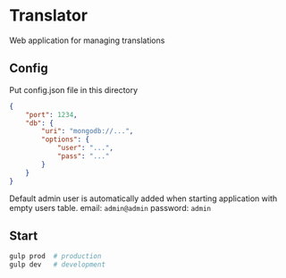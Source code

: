 # Translator

Web application for managing translations

## Config

Put config.json file in this directory

```json
{
	"port": 1234,
	"db": {
		"uri": "mongodb://...",
		"options": {
			"user": "...",
			"pass": "..."
		}
	}
}
```

Default admin user is automatically added when starting application with empty users table.
email: `admin@admin` password: `admin`

## Start

```bash
gulp prod  # production
gulp dev   # development
```
